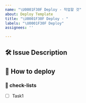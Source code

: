 ```yaml
---
name: "\U0001F30F Deploy - 작업할 것"
about: Deploy Template
title: "\U0001F30F Deploy - "
labels: "\U0001F30F Deploy"
assignees: ''

---
```


## 🛠️ Issue Description
[//]: # (해당 이슈에 대한 설명을 작성해주세요.)

## 💭 How to deploy
[//]: # (배포 방법에 대한 설명을 작성해주세요.)

### 📝 check-lists
[//]: # (업무 체크리스트를 작성해주세요.)
- [ ] Task1
